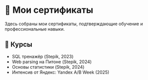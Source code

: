 # 📜 Мои сертификаты

Здесь собраны мои сертификаты, подтверждающие обучение и профессиональные навыки.

## 🧠 Курсы

- SQL тренажёр (Stepik, 2023)
- Web parsing на Питоне (Stepik, 2024)
- Основы статистики (Stepik, 2024)
- Интенсив от Яндекс: Yandex A/B Week (2025)
